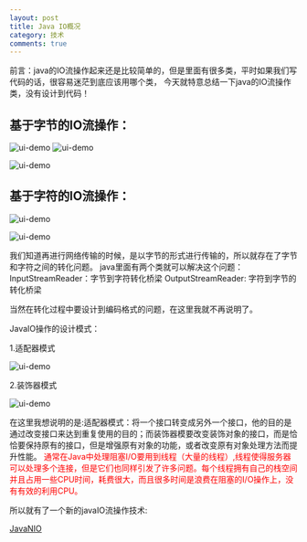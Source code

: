 ```yaml
---
layout: post
title: Java IO概况
category: 技术
comments: true
---
```



前言：java的IO流操作起来还是比较简单的，但是里面有很多类，平时如果我们写代码的话，很容易迷茫到底应该用哪个类，
今天就特意总结一下java的IO流操作类，没有设计到代码！

## 基于字节的IO流操作：

![ui-demo](http://7xjwj2.com1.z0.glb.clouddn.com/5169b11c8701a18b37d8a3cf9b2f07082938feb9.jpg)
![ui-demo](https://github.com/1011641270/blog/blob/gh-pages/images/1.jpg?raw=true)

![ui-demo](https://github.com/1011641270/blog/blob/gh-pages/images/002.jpg?raw=true)

## 基于字符的IO流操作：

![ui-demo](https://github.com/1011641270/blog/blob/gh-pages/images/003.jpg?raw=true)

![ui-demo](https://github.com/1011641270/blog/blob/gh-pages/images/004.jpg?raw=true)

我们知道再进行网络传输的时候，是以字节的形式进行传输的，所以就存在了字节和字符之间的转化问题。
java里面有两个类就可以解决这个问题：InputStreamReader：字节到字符转化桥梁   OutputStreamReader: 字符到字节的转化桥梁                      

当然在转化过程中要设计到编码格式的问题，在这里我就不再说明了。

JavaIO操作的设计模式：

1.适配器模式

![ui-demo](https://github.com/1011641270/blog/blob/gh-pages/images/005.jpg?raw=true)

2.装饰器模式

![ui-demo](https://github.com/1011641270/blog/blob/gh-pages/images/006.jpg?raw=true)

在这里我想说明的是:适配器模式：将一个接口转变成另外一个接口，他的目的是通过改变接口来达到重复使用的目的；而装饰器模要改变装饰对象的接口，而是恰恰要保持原有的接口，但是增强原有对象的功能，或者改变原有对象处理方法而提升性能。
<font color="red">通常在Java中处理阻塞I/O要用到线程（大量的线程）,线程使得服务器可以处理多个连接，但是它们也同样引发了许多问题。每个线程拥有自己的栈空间并且占用一些CPU时间，耗费很大，而且很多时间是浪费在阻塞的I/O操作上，没有有效的利用CPU。</font> 

所以就有了一个新的javaIO流操作技术:

[JavaNIO](http://www.iteye.com/topic/834447)

